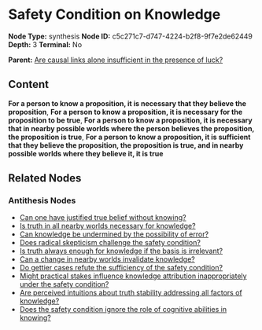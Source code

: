 # Safety Condition on Knowledge

**Node Type:** synthesis
**Node ID:** c5c271c7-d747-4224-b2f8-9f7e2de62449
**Depth:** 3
**Terminal:** No

**Parent:** [Are causal links alone insufficient in the presence of luck?](are-causal-links-alone-insufficient-in-the-presence-of-luck-antithesis-7065df56-2f31-43d3-a7bd-686adf7dbf18.md)

## Content

**For a person to know a proposition, it is necessary that they believe the proposition**, **For a person to know a proposition, it is necessary for the proposition to be true**, **For a person to know a proposition, it is necessary that in nearby possible worlds where the person believes the proposition, the proposition is true**, **For a person to know a proposition, it is sufficient that they believe the proposition, the proposition is true, and in nearby possible worlds where they believe it, it is true**

## Related Nodes

### Antithesis Nodes

- [Can one have justified true belief without knowing?](can-one-have-justified-true-belief-without-knowing-antithesis-3d43fe4c-f885-419a-9b5c-b9e77c044e5a.md)
- [Is truth in all nearby worlds necessary for knowledge?](is-truth-in-all-nearby-worlds-necessary-for-knowledge-antithesis-b574f119-1b4a-466e-8b00-e675eecee111.md)
- [Can knowledge be undermined by the possibility of error?](can-knowledge-be-undermined-by-the-possibility-of-error-antithesis-be3a65fe-b8ac-4dd9-89a1-358c3767dffc.md)
- [Does radical skepticism challenge the safety condition?](does-radical-skepticism-challenge-the-safety-condition-antithesis-a812e01a-a1a1-4865-900d-26ab2162a612.md)
- [Is truth always enough for knowledge if the basis is irrelevant?](is-truth-always-enough-for-knowledge-if-the-basis-is-irrelevant-antithesis-c7fd73bb-542a-4af9-b767-42312b722ff6.md)
- [Can a change in nearby worlds invalidate knowledge?](can-a-change-in-nearby-worlds-invalidate-knowledge-antithesis-1764de7e-3f0c-4672-97b7-bbdf4e989f0e.md)
- [Do gettier cases refute the sufficiency of the safety condition?](do-gettier-cases-refute-the-sufficiency-of-the-safety-condition-antithesis-5687ae6d-654f-4a0d-8f30-c0850853e395.md)
- [Might practical stakes influence knowledge attribution inappropriately under the safety condition?](might-practical-stakes-influence-knowledge-attribution-inappropriately-under-the-safety-condition-antithesis-c195d0d6-c189-451e-884a-17d0fc61deb2.md)
- [Are perceived intuitions about truth stability addressing all factors of knowledge?](are-perceived-intuitions-about-truth-stability-addressing-all-factors-of-knowledge-antithesis-5a9d9526-f195-46ad-9005-2d2d20854b09.md)
- [Does the safety condition ignore the role of cognitive abilities in knowing?](does-the-safety-condition-ignore-the-role-of-cognitive-abilities-in-knowing-antithesis-ef114b27-869b-4b9c-993c-49619f2bd41d.md)
